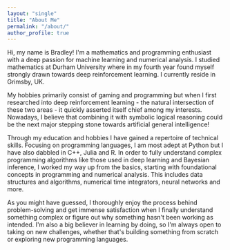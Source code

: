 ```yaml
---
layout: "single"
title: "About Me"
permalink: "/about/"
author_profile: true
---
```


Hi, my name is Bradley! I'm a mathematics and programming enthusiast with a deep passion for machine learning and numerical analysis. I studied mathematics at Durham University where in my fourth year found myself strongly drawn towards deep reinforcement learning. I currently reside in Grimsby, UK.

My hobbies primarily consist of gaming and programming but when I first researched into deep reinforcement learning - the natural intersection of these two areas - it quickly asserted itself chief among my interests. Nowadays, I believe that combining it with symbolic logical reasoning could be the next major stepping stone towards artificial general intelligence!

Through my education and hobbies I have gained a repertoire of technical skills. Focusing on programming languages, I am most adept at Python but I have also dabbled in C++, Julia and R. In order to fully understand complex programming algorithms like those used in deep learning and Bayesian inference, I worked my way up from the basics, starting with foundational concepts in programming and numerical analysis. This includes data structures and algorithms, numerical time integrators, neural networks and more.

As you might have guessed, I thoroughly enjoy the process behind problem-solving and get immense satisfaction when I finally understand something complex or figure out why something hasn't been working as intended. I'm also a big believer in learning by doing, so I'm always open to taking on new challenges, whether that's building something from scratch or exploring new programming languages.



